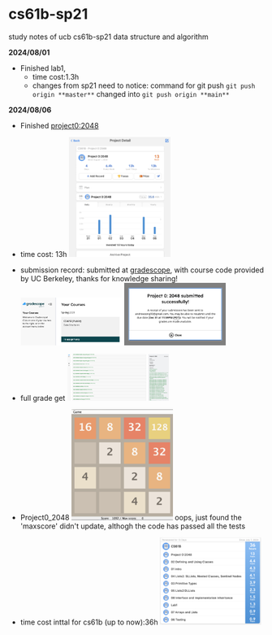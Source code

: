 # cs61b-sp21
study notes of ucb cs61b-sp21 data structure and algorithm

**2024/08/01**
- Finished lab1, 
  - time cost:1.3h
  - changes from sp21 need to notice: command for git push `git push origin **master**` changed into `git push origin **main**`

**2024/08/06**
- Finished [project0:2048](https://sp21.datastructur.es/materials/proj/proj0/proj0)
- time cost: 13h
  <img src="assets/project0_timecost.png" alt="time cost" width="200">
- submission record: submitted at [gradescope](https://www.gradescope.com/), with course code provided by UC Berkeley, thanks for knowledge sharing!
  <img src="assets/project0_gradescope.png" alt="gradescope" width="200">
  <img src="assets/project0_submission.png" alt="submission" width="200">
- full grade get
  <img src="assets/project0_fullgrade.png" alt="final result" width="200">

- Project0_2048
  <img src="assets/project0_picture.png" alt="game picture" width="200">
  oops, just found the 'maxscore' didn't update, althogh the code has passed all the tests
- time cost inttal for cs61b (up to now):36h
  <img src="assets/61b_time.png" alt="time cost for 61b" width="200">
